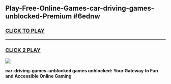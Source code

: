 
## Play-Free-Online-Games-car-driving-games-unblocked-Premium #6ednw
<h3>
<a href="https://premium.freeplayer.one?title=car-driving-games-unblocked&ref=8M">CLICK TO PLAY</a></h3>
<hr>

<h3>
<a href="https://premium.freeplayer.one?title=car-driving-games-unblocked&ref=8M">CLICK 2 PLAY</a>
  
</h3>

<a href="https://premium.freeplayer.one?title=car-driving-games-unblocked&ref=8M"><img src="https://clearcache.store/games.png"></a>


**car-driving-games-unblocked games unblocked: Your Gateway to Fun and Accessible Online Gaming**
